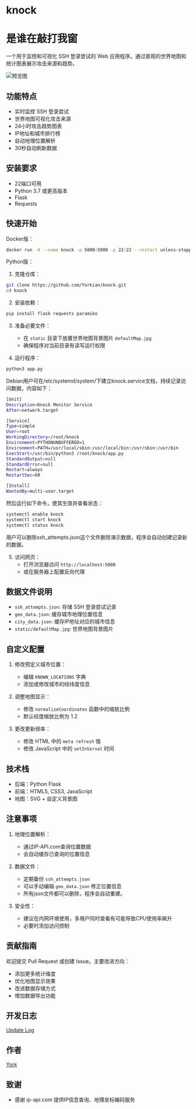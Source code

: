 # knock
# 是谁在敲打我窗

一个用于监控和可视化 SSH 登录尝试的 Web 应用程序。通过直观的世界地图和统计图表展示攻击来源和趋势。

![预览图](https://i.imgur.com/qIz8MHg.jpeg)

## 功能特点

- 实时监控 SSH 登录尝试
- 世界地图可视化攻击来源
- 24小时攻击趋势图表
- IP地址和城市排行榜
- 自动地理位置解析
- 30秒自动刷新数据

## 安装要求

- 22端口可用
- Python 3.7 或更高版本
- Flask
- Requests


## 快速开始

Docker版：

```bash
docker run -d --name knock -p 5000:5000 -p 22:22 --restart unless-stopped yorkian/knock:latest
```


Python版：

1. 克隆仓库：
```bash
git clone https://github.com/Yorkian/knock.git
cd knock
```

2. 安装依赖：
```bash
pip install flask requests paramiko
```

3. 准备必要文件：
   - 在 `static` 目录下放置世界地图背景图片 `defaultMap.jpg`
   - 确保程序对当前目录有读写运行权限

4. 运行程序：

```bash
python3 app.py
```
Debian用户可在/etc/systemd/system/下建立knock.service文档，持续记录访问数据，内容如下：
```bash
[Unit]
Description=Knock Monitor Service
After=network.target

[Service]
Type=simple
User=root
WorkingDirectory=/root/knock
Environment=PYTHONUNBUFFERED=1
Environment=PATH=/usr/local/sbin:/usr/local/bin:/usr/sbin:/usr/bin
ExecStart=/usr/bin/python3 /root/knock/app.py
StandardOutput=null
StandardError=null
Restart=always
RestartSec=60

[Install]
WantedBy=multi-user.target
```
然后运行如下命令，使其生效并查看状态：
```bash
systemctl enable knock
systemctl start knock
systemctl status knock
```
用户可以删除ssh_attempts.json这个文件删除演示数据，程序会自动创建记录新的数据。


5. 访问网页：
   - 打开浏览器访问 `http://localhost:5000`
   - 或在服务器上配置反向代理

## 数据文件说明

- `ssh_attempts.json`: 存储 SSH 登录尝试记录
- `geo_data.json`: 缓存城市地理位置信息
- `city_data.json`: 缓存IP地址对应的城市信息
- `static/defaultMap.jpg`: 世界地图背景图片

## 自定义配置

1. 修改预定义城市位置：
   - 编辑 `KNOWN_LOCATIONS` 字典
   - 添加或修改城市的经纬度信息

2. 调整地图显示：
   - 修改 `normalizeCoordinates` 函数中的缩放比例
   - 默认经度缩放比例为 1.2

3. 更改更新频率：
   - 修改 HTML 中的 `meta refresh` 值
   - 修改 JavaScript 中的 `setInterval` 时间

## 技术栈

- 后端：Python Flask
- 前端：HTML5, CSS3, JavaScript
- 地图：SVG + 自定义背景图


## 注意事项

1. 地理位置解析：
   - 通过IP-API.com查询位置数据
   - 会自动缓存已查询的位置信息

2. 数据文件：
   - 定期备份 `ssh_attempts.json`
   - 可以手动编辑 `geo_data.json` 修正位置信息
   - 所有json文件都可以删除，程序会自动重建。

3. 安全性：
   - 建议在内网环境使用，多用户同时查看有可能导致CPU使用率飙升
   - 必要时添加访问控制

## 贡献指南

欢迎提交 Pull Request 或创建 Issue。主要改进方向：

- 添加更多统计维度
- 优化地图显示效果
- 改进数据存储方式
- 增加数据导出功能

## 开发日志

[Update Log](https://github.com/Yorkian/knock/blob/main/UPDATE.md)

## 作者

[York](https://github.com/Yorkian)

## 致谢

- 感谢 ip-api.com 提供IP信息查询、地理坐标编码服务

